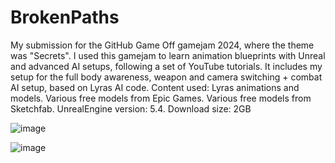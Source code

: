 # BrokenPaths

My submission for the GitHub Game Off gamejam 2024, where the theme was "Secrets". I used this gamejam to learn animation blueprints with Unreal and advanced AI setups, following a set of YouTube tutorials. It includes my setup for the full body awareness, weapon and camera switching + combat AI setup, based on Lyras AI code. Content used: Lyras animations and models. Various free models from Epic Games. Various free models from Sketchfab. UnrealEngine version: 5.4. Download size: 2GB


![image](https://github.com/user-attachments/assets/41d79667-dcbd-4101-90f5-a2078699ae49)


![image](https://github.com/user-attachments/assets/754edbca-293d-4cc5-89f5-171f9e1f2b57)
